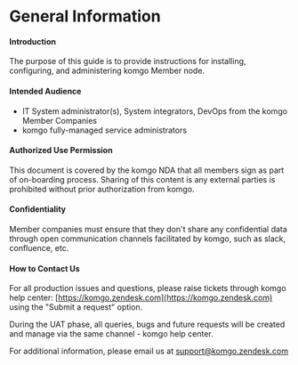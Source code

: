 

# General Information

#### Introduction

The purpose of this guide is to provide instructions for installing, configuring, and administering komgo Member node.

#### Intended Audience
*   IT System administrator\(s\), System integrators, DevOps from the komgo Member Companies
*   komgo fully-managed service administrators

#### Authorized Use Permission

This document is covered by the komgo NDA that all members sign as part of on-boarding process. Sharing of this content is any external parties is prohibited without prior authorization from komgo.

#### Confidentiality

Member companies must ensure that they don't share any confidential data through open communication channels facilitated by komgo, such as slack, confluence, etc.

#### How to Contact Us

For all production issues and questions, please raise tickets through komgo help center: [https://komgo.zendesk.com](https://komgo.zendesk.com)  using the "Submit a request" option.

During the UAT phase, all queries, bugs and future requests will be created and manage via the same channel - komgo help center.

For additional information, please email us at [support@komgo.zendesk.com](mailto:support@komgo.zendesk.com)